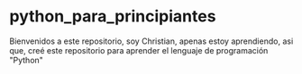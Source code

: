 # python_para_principiantes
Bienvenidos a este repositorio, soy Christian, apenas estoy aprendiendo, asi que, creé este repositorio para aprender el lenguaje de programación "Python"
